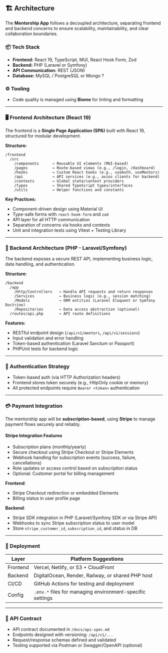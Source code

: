 ## 🏗️ Architecture

The **Mentorship App** follows a decoupled architecture, separating frontend and backend concerns to ensure scalability, maintainability, and clear collaboration boundaries.

### 📦 Tech Stack

- **Frontend:** React 19, TypeScript, MUI, React Hook Form, Zod
- **Backend:** PHP (Laravel or Symfony)
- **API Communication:** REST (JSON)
- **Database:** MySQL / PostgreSQL or Mongo ?

### ⚙️ Tooling

- Code quality is managed using **Biome** for linting and formatting

---

### 🖥️ Frontend Architecture (React 19)

The frontend is a **Single Page Application (SPA)** built with React 19, structured for modular development.

**Structure:**

```
/frontend
  /src
    /components      → Reusable UI elements (MUI-based)
    /pages           → Route-based views (e.g., /login, /dashboard)
    /hooks           → Custom React hooks (e.g., useAuth, useMentors)
    /api             → API services (e.g., axios clients for backend)
    /contexts        → Global state/context providers
    /types           → Shared TypeScript types/interfaces
    /utils           → Helper functions and constants
```

**Key Practices:**

- Component-driven design using Material UI
- Type-safe forms with `react-hook-form` and `zod`
- API layer for all HTTP communication
- Separation of concerns via hooks and contexts
- Unit and integration tests using Vitest + Testing Library

---

### 🧩 Backend Architecture (PHP - Laravel/Symfony)

The backend exposes a secure REST API, implementing business logic, data handling, and authentication.

**Structure:**

```
/backend
  /app
    /Http/Controllers   → Handle API requests and return responses
    /Services           → Business logic (e.g., session matching)
    /Models             → ORM entities (Laravel Eloquent or Symfony Doctrine)
    /Repositories       → Data access abstraction (optional)
  /routes/api.php       → API route definitions
```

**Features:**

- RESTful endpoint design (`/api/v1/mentors`, `/api/v1/sessions`)
- Input validation and error handling
- Token-based authentication (Laravel Sanctum or Passport)
- PHPUnit tests for backend logic

---

### 🔐 Authentication Strategy

- Token-based auth (via HTTP Authorization headers)
- Frontend stores token securely (e.g., HttpOnly cookie or memory)
- All protected endpoints require `Bearer <token>` authentication

---

### 💳 Payment Integration

The mentorship app will be **subscription-based**, using **Stripe** to manage payment flows securely and reliably.

#### Stripe Integration Features

- Subscription plans (monthly/yearly)
- Secure checkout using Stripe Checkout or Stripe Elements
- Webhook handling for subscription events (success, failure, cancellations)
- Role updates or access control based on subscription status
- Optional: Customer portal for billing management

**Frontend**:

- Stripe Checkout redirection or embedded Elements
- Billing status in user profile page

**Backend**:

- Stripe SDK integration in PHP (Laravel/Symfony SDK or via Stripe API)
- Webhooks to sync Stripe subscription status to user model
- Store `stripe_customer_id`, `subscription_id`, and status in DB

---

### 🚀 Deployment

| Layer    | Platform Suggestions                                      |
| -------- | --------------------------------------------------------- |
| Frontend | Vercel, Netlify, or S3 + CloudFront                       |
| Backend  | DigitalOcean, Render, Railway, or shared PHP host         |
| CI/CD    | GitHub Actions for testing and deployment                 |
| Config   | `.env.*` files for managing environment-specific settings |

---

### 📘 API Contract

- API contract documented in `/docs/api-spec.md`
- Endpoints designed with versioning: `/api/v1/...`
- Request/response schemas defined and validated
- Testing supported via Postman or Swagger/OpenAPI (optional)
